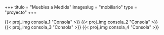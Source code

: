+++
titulo = "Muebles a Medida"
imageslug = "mobiliario"
type = "proyecto"
+++

{{< proj_img consola_1 "Consola" >}}
{{< proj_img consola_2 "Consola" >}}
{{< proj_img consola_3 "Consola" >}}
{{< proj_img consola_4 "Consola" >}}
